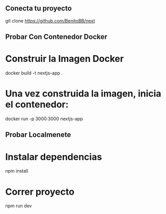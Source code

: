 ## Conecta tu proyecto
git clone https://github.com/BenitoBB/next

## Probar Con Contenedor Docker
# Construir la Imagen Docker
docker build -t nextjs-app .

# Una vez construida la imagen, inicia el contenedor:
docker run -p 3000:3000 nextjs-app


## Probar Localmenete 
# Instalar dependencias
npm install

# Correr proyecto
npm run dev